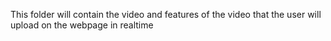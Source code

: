 This folder will contain the video and features of the video that the user will upload on the webpage in realtime
